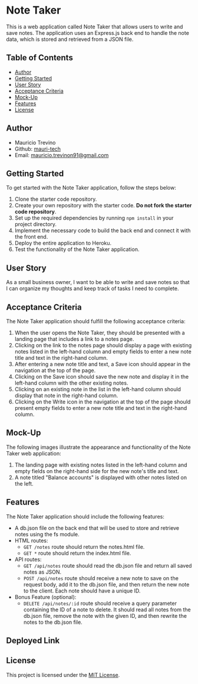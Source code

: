 # Note Taker

This is a web application called Note Taker that allows users to write and save notes. The application uses an Express.js back end to handle the note data, which is stored and retrieved from a JSON file.

## Table of Contents

- [Author](#author)
- [Getting Started](#getting-started)
- [User Story](#user-story)
- [Acceptance Criteria](#acceptance-criteria)
- [Mock-Up](#mock-up)
- [Features](#features)
- [License](#license)

## Author

- Mauricio Trevino
- Github: [mauri-tech](https://github.com/mauri-tech)
- Email: mauricio.trevinon91@gmail.com

## Getting Started

To get started with the Note Taker application, follow the steps below:

1. Clone the starter code repository.
2. Create your own repository with the starter code. **Do not fork the starter code repository**.
3. Set up the required dependencies by running `npm install` in your project directory.
4. Implement the necessary code to build the back end and connect it with the front end.
5. Deploy the entire application to Heroku.
6. Test the functionality of the Note Taker application.

## User Story

As a small business owner, I want to be able to write and save notes so that I can organize my thoughts and keep track of tasks I need to complete.

## Acceptance Criteria

The Note Taker application should fulfill the following acceptance criteria:

1. When the user opens the Note Taker, they should be presented with a landing page that includes a link to a notes page.
2. Clicking on the link to the notes page should display a page with existing notes listed in the left-hand column and empty fields to enter a new note title and text in the right-hand column.
3. After entering a new note title and text, a Save icon should appear in the navigation at the top of the page.
4. Clicking on the Save icon should save the new note and display it in the left-hand column with the other existing notes.
5. Clicking on an existing note in the list in the left-hand column should display that note in the right-hand column.
6. Clicking on the Write icon in the navigation at the top of the page should present empty fields to enter a new note title and text in the right-hand column.

## Mock-Up

The following images illustrate the appearance and functionality of the Note Taker web application:

1. The landing page with existing notes listed in the left-hand column and empty fields on the right-hand side for the new note's title and text.
2. A note titled "Balance accounts" is displayed with other notes listed on the left.

## Features

The Note Taker application should include the following features:

- A db.json file on the back end that will be used to store and retrieve notes using the fs module.
- HTML routes:
  - `GET /notes` route should return the notes.html file.
  - `GET *` route should return the index.html file.
- API routes:
  - `GET /api/notes` route should read the db.json file and return all saved notes as JSON.
  - `POST /api/notes` route should receive a new note to save on the request body, add it to the db.json file, and then return the new note to the client. Each note should have a unique ID.
- Bonus Feature (optional):
  - `DELETE /api/notes/:id` route should receive a query parameter containing the ID of a note to delete. It should read all notes from the db.json file, remove the note with the given ID, and then rewrite the notes to the db.json file.

## Deployed Link

## License

This project is licensed under the [MIT License](LICENSE).
